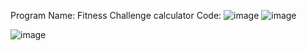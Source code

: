 Program Name: Fitness Challenge calculator
Code:
![image](https://user-images.githubusercontent.com/89434892/185199772-47204c4c-89ca-44f4-958b-aeb0ed3af0c5.png)
![image](https://user-images.githubusercontent.com/89434892/185199785-f6dc484c-30a7-43c9-acea-47b4b57ab178.png)

![image](https://user-images.githubusercontent.com/89434892/185199861-47584daf-b2f6-4780-8aa3-994ca3e30c69.png)

